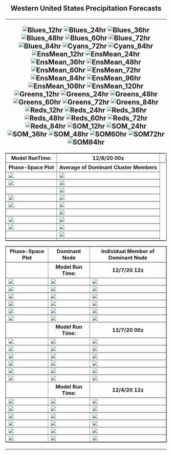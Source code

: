 <html>
  <head>
    <meta charset="utf-8">
    <meta name="viewport" content="width=device-width, initial-scale=1">
  </head>
  <body>
    <h2><center>Western United States Precipitation Forecasts
  <hr>
      
![Blues_12hr](https://user-images.githubusercontent.com/75145898/101524275-fb354b80-3946-11eb-9012-6cba12ccbf90.png)
![Blues_24hr](https://user-images.githubusercontent.com/75145898/101524276-fbcde200-3946-11eb-8dab-5dd87be27df2.png)
![Blues_36hr](https://user-images.githubusercontent.com/75145898/101524277-fbcde200-3946-11eb-8388-01f567976cc3.png)
![Blues_48hr](https://user-images.githubusercontent.com/75145898/101524279-fbcde200-3946-11eb-8428-0c3c9b123fb8.png)
![Blues_60hr](https://user-images.githubusercontent.com/75145898/101524280-fbcde200-3946-11eb-9f9c-16ac1cda7a8c.png)
![Blues_72hr](https://user-images.githubusercontent.com/75145898/101524281-fc667880-3946-11eb-9bc0-0430dc2dd8ab.png)
![Blues_84hr](https://user-images.githubusercontent.com/75145898/101524282-fc667880-3946-11eb-865a-f6289af352a3.png)
![Cyans_72hr](https://user-images.githubusercontent.com/75145898/101524283-fc667880-3946-11eb-89d2-a049fca47091.png)
![Cyans_84hr](https://user-images.githubusercontent.com/75145898/101524284-fc667880-3946-11eb-8222-2d6d51878fe2.png)
![EnsMean_12hr](https://user-images.githubusercontent.com/75145898/101524286-fcff0f00-3946-11eb-8551-2997cf747992.png)
![EnsMean_24hr](https://user-images.githubusercontent.com/75145898/101524287-fcff0f00-3946-11eb-9b0a-bf1fcdba6e3b.png)
![EnsMean_36hr](https://user-images.githubusercontent.com/75145898/101524288-fcff0f00-3946-11eb-87a0-1f9bbe75e283.png)
![EnsMean_48hr](https://user-images.githubusercontent.com/75145898/101524289-fd97a580-3946-11eb-9696-c0b34db80899.png)
![EnsMean_60hr](https://user-images.githubusercontent.com/75145898/101524290-fd97a580-3946-11eb-9b8d-f7ad7342eded.png)
![EnsMean_72hr](https://user-images.githubusercontent.com/75145898/101524291-fd97a580-3946-11eb-90b6-33b3edba122f.png)
![EnsMean_84hr](https://user-images.githubusercontent.com/75145898/101524294-fd97a580-3946-11eb-9c20-77abcd04e0e4.png)
![EnsMean_96hr](https://user-images.githubusercontent.com/75145898/101524295-fe303c00-3946-11eb-8048-0b323991f880.png)
![EnsMean_108hr](https://user-images.githubusercontent.com/75145898/101524297-fe303c00-3946-11eb-9353-8d6e8043bcde.png)
![EnsMean_120hr](https://user-images.githubusercontent.com/75145898/101524302-fec8d280-3946-11eb-817c-436481bd2691.png)
![Greens_12hr](https://user-images.githubusercontent.com/75145898/101524304-ff616900-3946-11eb-9429-608b4ebd1b11.png)
![Greens_24hr](https://user-images.githubusercontent.com/75145898/101524305-ff616900-3946-11eb-9d7b-c8a30830aec5.png)
![Greens_48hr](https://user-images.githubusercontent.com/75145898/101524306-ff616900-3946-11eb-887f-78cd6ee8acc8.png)
![Greens_60hr](https://user-images.githubusercontent.com/75145898/101524307-ff616900-3946-11eb-941c-ddb57dfb06c1.png)
![Greens_72hr](https://user-images.githubusercontent.com/75145898/101524308-00929600-3947-11eb-9448-ed42d23c0062.png)
![Greens_84hr](https://user-images.githubusercontent.com/75145898/101524309-00929600-3947-11eb-8622-3e8559e359d8.png)
![Reds_12hr](https://user-images.githubusercontent.com/75145898/101524310-00929600-3947-11eb-864f-88ca2b281558.png)
![Reds_24hr](https://user-images.githubusercontent.com/75145898/101524311-012b2c80-3947-11eb-8ac0-e5edbe9cf6a5.png)
![Reds_36hr](https://user-images.githubusercontent.com/75145898/101524312-012b2c80-3947-11eb-9f96-7e75fc9fb357.png)
![Reds_48hr](https://user-images.githubusercontent.com/75145898/101524313-012b2c80-3947-11eb-8c68-f31bedadae5f.png)
![Reds_60hr](https://user-images.githubusercontent.com/75145898/101524314-01c3c300-3947-11eb-90e7-f17073006138.png)
![Reds_72hr](https://user-images.githubusercontent.com/75145898/101524315-01c3c300-3947-11eb-938f-a43d32761096.png)
![Reds_84hr](https://user-images.githubusercontent.com/75145898/101524320-025c5980-3947-11eb-8247-6b495495e583.png)
![SOM_12hr](https://user-images.githubusercontent.com/75145898/101524321-025c5980-3947-11eb-9aed-e0cafba4a67d.png)
![SOM_24hr](https://user-images.githubusercontent.com/75145898/101524323-025c5980-3947-11eb-9521-32b5008aacf0.png)
![SOM_36hr](https://user-images.githubusercontent.com/75145898/101524324-02f4f000-3947-11eb-8e25-6580bec689cc.png)
![SOM_48hr](https://user-images.githubusercontent.com/75145898/101524325-02f4f000-3947-11eb-86f7-fe6eee2f0751.png)
![SOM60hr](https://user-images.githubusercontent.com/75145898/101524326-02f4f000-3947-11eb-89a9-cf60a3d9ba00.png)
![SOM72hr](https://user-images.githubusercontent.com/75145898/101524328-02f4f000-3947-11eb-8d9a-36fbd80e54e0.png)
![SOM84hr](https://user-images.githubusercontent.com/75145898/101524329-038d8680-3947-11eb-95e5-2df36dd5b091.png)

  <table border="1" cellpadding="1" cellspacing="1">
    <tr>
      <th>Model RunTime:</th>
      <th>12/8/20 00z</th>
      <th></th>
    <tr>
      <th>Phase-Space Plot</th>
      <th>Average of Dominant Cluster Members</th>
    </tr>
    <tr>
      <td><img src="https://user-images.githubusercontent.com/75145898/101524323-025c5980-3947-11eb-9521-32b5008aacf0.png"></td>
      <td><img src="https://user-images.githubusercontent.com/75145898/101524276-fbcde200-3946-11eb-8dab-5dd87be27df2.png"></td>
    </tr>
    <tr>
      <td><img src="https://user-images.githubusercontent.com/75145898/101524287-fcff0f00-3946-11eb-9b0a-bf1fcdba6e3b.png"></td>
      <td><img src="https://user-images.githubusercontent.com/75145898/101524311-012b2c80-3947-11eb-8ac0-e5edbe9cf6a5.png"></td>
    </tr>
    <tr>
      <td></td>
      <td><img src="https://user-images.githubusercontent.com/75145898/101524305-ff616900-3946-11eb-9d7b-c8a30830aec5.png"></td>
  </tr>
    <tr>
      <td><img src="https://user-images.githubusercontent.com/75145898/101524325-02f4f000-3947-11eb-86f7-fe6eee2f0751.png"></td>
      <td><img src="https://user-images.githubusercontent.com/75145898/101524279-fbcde200-3946-11eb-8428-0c3c9b123fb8.png"></td>
    </tr>
    <tr>
      <td><img src="https://user-images.githubusercontent.com/75145898/101524289-fd97a580-3946-11eb-9696-c0b34db80899.png"></td>
      <td><img src="https://user-images.githubusercontent.com/75145898/101524313-012b2c80-3947-11eb-8c68-f31bedadae5f.png"></td>
    </tr>
    <tr>
      <td><img src=""></td>
      <td><img src="https://user-images.githubusercontent.com/75145898/101524306-ff616900-3946-11eb-887f-78cd6ee8acc8.png"></td>
    </tr>
    <tr>
      <td><img src="https://user-images.githubusercontent.com/75145898/101524328-02f4f000-3947-11eb-8d9a-36fbd80e54e0.png"></td>
      <td><img src="https://user-images.githubusercontent.com/75145898/101524281-fc667880-3946-11eb-9bc0-0430dc2dd8ab.png"></td>
    </tr>
    <tr>
      <td><img src="https://user-images.githubusercontent.com/75145898/101524291-fd97a580-3946-11eb-90b6-33b3edba122f.png"></td>
      <td><img src="https://user-images.githubusercontent.com/75145898/101524315-01c3c300-3947-11eb-938f-a43d32761096.png"></td>
    </tr>
    <tr>
      <td><img src=""></td>
      <td><img src="https://user-images.githubusercontent.com/75145898/101524308-00929600-3947-11eb-9448-ed42d23c0062.png"></td>
    </tr>
    <tr>
      <td><img src=""></td>
      <td><img src=""></td>
    </tr>
  </table>
  <table border="1" cellpadding="1" cellspacing="1">
    <tr>
      <th>Phase-Space Plot</th>
      <th>Dominant Node</th>
      <th>Individual Member of Dominant Node</th>
    </tr>
    <tr>
      <th></th>
      <th>Model Run Time:</th>
      <th>12/7/20 12z</th>
    </tr>
    <tr>
      <td><img src="https://user-images.githubusercontent.com/75145898/101446483-ac54cb00-38e0-11eb-978f-0192be1050b3.png"></td>
      <td><img src="https://user-images.githubusercontent.com/75145898/101446564-c393b880-38e0-11eb-89be-810a81563df8.png"></td>
      <td><img src="https://user-images.githubusercontent.com/75145898/101446842-487ed200-38e1-11eb-8504-f771a12300dd.png"></td>
    </tr>
    <tr>
      <td><img src="https://user-images.githubusercontent.com/75145898/101446484-aced6180-38e0-11eb-8619-583b336e308f.png"></td>
      <td><img src="https://user-images.githubusercontent.com/75145898/101446588-cc848a00-38e0-11eb-8f9a-eafef4311958.png"></td>
      <td><img src="https://user-images.githubusercontent.com/75145898/101446843-49176880-38e1-11eb-807a-c4787661c14a.png"></td>
    </tr>
    <tr>
      <td><img src="https://user-images.githubusercontent.com/75145898/101446486-aced6180-38e0-11eb-9159-ec7df6ac7abf.png"></td>
      <td><img src="https://user-images.githubusercontent.com/75145898/101446615-d908e280-38e0-11eb-93ab-aa792c5e008f.png"></td>
      <td><img src="https://user-images.githubusercontent.com/75145898/101446844-49176880-38e1-11eb-920f-069a855e75ce.png"></td>
    </tr>
    <tr>
      <td><img src="https://user-images.githubusercontent.com/75145898/101446488-aced6180-38e0-11eb-9552-554c4f75f14d.png"></td>
      <td><img src="https://user-images.githubusercontent.com/75145898/101446647-e58d3b00-38e0-11eb-92e5-e40eaeec846e.png"></td>
      <td><img src="https://user-images.githubusercontent.com/75145898/101446845-49176880-38e1-11eb-901b-441d47585927.png"></td>
    </tr>
    <tr>
      <td><img src="https://user-images.githubusercontent.com/75145898/101446489-aced6180-38e0-11eb-9641-9579076c793c.png"></td>
      <td><img src="https://user-images.githubusercontent.com/75145898/101446783-29804000-38e1-11eb-9b2e-dcd118a11d7e.png"></td>
      <td><img src="https://user-images.githubusercontent.com/75145898/101446846-49176880-38e1-11eb-80c5-d3f9d992ba5f.png"></td>
    </tr>
    <tr>
      <td><img src="https://user-images.githubusercontent.com/75145898/101446490-ad85f800-38e0-11eb-8b04-1cb091fc12a5.png"></td>
      <td><img src="https://user-images.githubusercontent.com/75145898/101446804-356c0200-38e1-11eb-9a08-148e88ade716.png"></td>
      <td><img src="https://user-images.githubusercontent.com/75145898/101446847-49afff00-38e1-11eb-8db5-48f0acfe9d18.png"></td>
    </tr>
    <tr>
      <th></th>
      <th>Model Run Time:</th>
      <th>12/7/20 00z</th>
    </tr>
    <tr>
      <td><img src="https://user-images.githubusercontent.com/75145898/101389105-299b2400-387e-11eb-8fd1-8a058f4debe3.png"></td>
      <td><img src="https://user-images.githubusercontent.com/75145898/101389175-46375c00-387e-11eb-8950-2153bfe47c97.png"></td>
      <td><img src="https://user-images.githubusercontent.com/75145898/101389372-91516f00-387e-11eb-8502-372601923e3f.png"></td>
    </tr>
    <tr>
      <td><img src="https://user-images.githubusercontent.com/75145898/101389106-2a33ba80-387e-11eb-996a-7f791f25a884.png"></td>
      <td><img src="https://user-images.githubusercontent.com/75145898/101389215-52bbb480-387e-11eb-80c9-6e4464066629.png"></td>
      <td><img src="https://user-images.githubusercontent.com/75145898/101389375-91ea0580-387e-11eb-9c40-6aebe37a4303.png"></td>
    </tr>
    <tr>
      <td><img src="https://user-images.githubusercontent.com/75145898/101389107-2a33ba80-387e-11eb-8b95-6ef907158d2a.png"></td>
      <td><img src="https://user-images.githubusercontent.com/75145898/101389234-5bac8600-387e-11eb-83a5-cbe5c60fdae8.png"></td>
      <td><img src="https://user-images.githubusercontent.com/75145898/101389376-91ea0580-387e-11eb-8daa-fe27d32aa27e.png"></td>
    </tr>
    <tr>
      <td><img src="https://user-images.githubusercontent.com/75145898/101389108-2acc5100-387e-11eb-87ca-21f11c5db0aa.png"></td>
      <td><img src="https://user-images.githubusercontent.com/75145898/101389267-6830de80-387e-11eb-982a-aaa7616b978d.png"></td>
      <td><img src="https://user-images.githubusercontent.com/75145898/101389377-92829c00-387e-11eb-8202-1b5a59110600.png"></td>
    </tr>
    <tr>
      <td><img src="https://user-images.githubusercontent.com/75145898/101389109-2acc5100-387e-11eb-87fd-9882b20e51e2.png"></td>
      <td><img src="https://user-images.githubusercontent.com/75145898/101389299-73840a00-387e-11eb-9edf-a6f822f3efee.png"></td>
      <td><img src="https://user-images.githubusercontent.com/75145898/101389378-92829c00-387e-11eb-8349-d9b43344a22d.png"></td>
    </tr>
    <tr>
      <td><img src="https://user-images.githubusercontent.com/75145898/101389110-2acc5100-387e-11eb-9ff3-b77f7913c332.png"></td>
      <td><img src="https://user-images.githubusercontent.com/75145898/101389327-81398f80-387e-11eb-8878-e78b5df97dc2.png"></td>
      <td><img src="https://user-images.githubusercontent.com/75145898/101389379-92829c00-387e-11eb-9490-76da1cf42180.png"></td>
    </tr>
    <tr>
      <th></th>
      <th>Model Run Time:</th>
      <th>12/4/20 12z</th>
    </tr>
    <tr>
      <td><img src="https://user-images.githubusercontent.com/75145898/101234144-4535dd00-367a-11eb-873a-30ae7c1effe3.png"></td>
      <td><img src="https://user-images.githubusercontent.com/75145898/101234469-c1312480-367c-11eb-89c9-aa19a4833da5.png"></td>
      <td><img src="https://user-images.githubusercontent.com/75145898/101234226-b2497280-367a-11eb-84c9-a3fbdf7a0191.png"></td>
    </tr>
    <tr>
      <td><img src="https://user-images.githubusercontent.com/75145898/101234145-45ce7380-367a-11eb-9f7b-2ceeba31f130.png"></td>
      <td><img src="https://user-images.githubusercontent.com/75145898/101234173-6b5b7d00-367a-11eb-8f32-6a4e01648b2d.png"></td>
      <td><img src="https://user-images.githubusercontent.com/75145898/101234227-b2e20900-367a-11eb-9326-6297a80d4632.png"></td>
    </tr>
    <tr>
      <td><img src="https://user-images.githubusercontent.com/75145898/101234146-45ce7380-367a-11eb-8571-325d6a32dd7e.png"></td>
      <td><img src="https://user-images.githubusercontent.com/75145898/101234179-7ca48980-367a-11eb-8e81-54e07a10301e.png"></td>
      <td><img src="https://user-images.githubusercontent.com/75145898/101234228-b2e20900-367a-11eb-9694-d37c93fc2b4e.png"></td>
    </tr>
    <tr>
      <td><img src="https://user-images.githubusercontent.com/75145898/101234147-45ce7380-367a-11eb-9aa7-89b92d678656.png"></td>
      <td><img src="https://user-images.githubusercontent.com/75145898/101234188-88904b80-367a-11eb-98f3-4cdd912001fe.png"></td>
      <td><img src="https://user-images.githubusercontent.com/75145898/101234229-b2e20900-367a-11eb-8668-62f882e6be63.png"></td>
    </tr>
    <tr>
      <td><img src="https://user-images.githubusercontent.com/75145898/101234148-45ce7380-367a-11eb-8a0e-5b2d5cd97059.png"></td>
      <td><img src="https://user-images.githubusercontent.com/75145898/101234202-934ae080-367a-11eb-81e8-c26517b1a495.png"></td>
      <td><img src="https://user-images.githubusercontent.com/75145898/101234230-b2e20900-367a-11eb-91f3-6f244643dcbf.png"></td>
    </tr>
    <tr>
      <td><img src="https://user-images.githubusercontent.com/75145898/101234150-46670a00-367a-11eb-9495-c5f162d6b3bd.png"></td>
      <td><img src="https://user-images.githubusercontent.com/75145898/101234214-a198fc80-367a-11eb-81b8-d06d8d21822e.png"></td>
      <td><img src="https://user-images.githubusercontent.com/75145898/101234231-b37a9f80-367a-11eb-8f24-0f8c06d41854.png"></td>
    </tr>
  </table>
  <hr>


